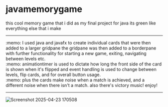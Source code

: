 # javamemorygame
<bold>this cool memory game that i did as my final project for java its green like everything else that i make</bold>
<hr>
:memo: I used java and javafx to create individual cards that were then added to a larger gridpane the gridpane was then added to a borderpane with further functionality for starting a new game, exiting,  navigating between levels etc.
<br>
:memo: animationtimer is used to dictate how long the front side of the card is shown when it's flipped and event handling is used to change between levels, flip cards, 
and for overall button usage. 
<br>
:memo: plus the cards make noise when a match is achieved, and a different noise when there isn't a match. also there's victory music! enjoy!
<hr>

![Screenshot 2025-04-23 170508](https://github.com/user-attachments/assets/3ac761d4-a943-4363-85a7-bf052e15ef19)
